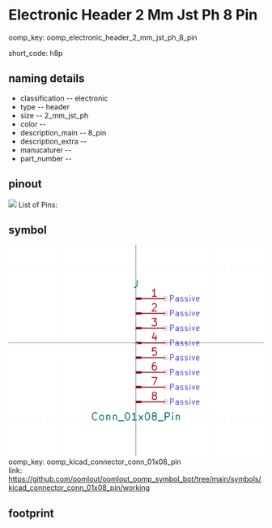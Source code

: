 # Electronic Header 2 Mm Jst Ph 8 Pin
oomp_key: oomp_electronic_header_2_mm_jst_ph_8_pin  

short_code: h8p
## naming details
* classification -- electronic
* type -- header
* size -- 2_mm_jst_ph
* color -- 
* description_main -- 8_pin
* description_extra -- 
* manucaturer -- 
* part_number -- 
## pinout
![](working_pinout_600.png)
List of Pins:

## symbol

![](symbol/0/working/working_600.png)  
oomp_key: oomp_kicad_connector_conn_01x08_pin  
link: https://github.com/oomlout/oomlout_oomp_symbol_bot/tree/main/symbols/kicad_connector_conn_01x08_pin/working  


## footprint
